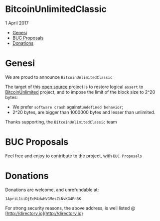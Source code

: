 # BitcoinUnlimitedClassic
1 April 2017

* [Genesi](#genesi)
* [BUC Proposals](#buc-Proposals)
* [Donations](#donations)

# Genesi
We are proud to announce `BitcoinUnlimitedClassic`

The target of this [open source](https://en.wikipedia.org/wiki/Open-source_software) project is to restore logical `assert` to [BitcoinUnlimited](https://github.com/BitcoinUnlimited/BitcoinUnlimited) project, and to impose the limit of the block size to 2^20 bytes:
* We prefer `software crash` against`undefined behavior`;
* 2^20 bytes, are bigger than 1000000 bytes and lesser than unlimited.

Thanks supporting, the `BitcoinUnlimitedClassic` team

# BUC Proposals
Feel free and enjoy to contribute to the project, with `BUC Proposals`

# Donations
Donations are welcome, and unrefundable at:

`1ApriL1iiDjEcM4dwHVGMesZiNvKG4PnBK`

For strong security reasons, the above address, is well listed @ [http://directory.io](http://directory.io)
